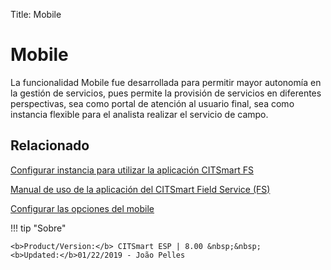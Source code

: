 Title: Mobile

# Mobile

La funcionalidad Mobile fue desarrollada para permitir mayor autonomía en la gestión de servicios, pues permite la provisión de servicios en diferentes perspectivas, sea como portal de atención al usuario final, sea como instancia flexible para el analista realizar el servicio de campo.


Relacionado
-----------

[Configurar instancia para utilizar la aplicación CITSmart FS][1]

[Manual de uso de la aplicación del CITSmart Field Service (FS)][2]

[Configurar las opciones del mobile][3]


[1]:/es-es/citsmart-esp-8/additional-features/mobile-and-field-service/configuration/configure-field-service-application.html
[2]:/es-es/citsmart-esp-8/additional-features/mobile-and-field-service/apps/citsmart-field-service-manual.html
[3]:/es-es/citsmart-esp-8/additional-features/mobile-and-field-service/configuration/configure-mobile-options.html


!!! tip "Sobre"

    <b>Product/Version:</b> CITSmart ESP | 8.00 &nbsp;&nbsp;
    <b>Updated:</b>01/22/2019 - João Pelles  
